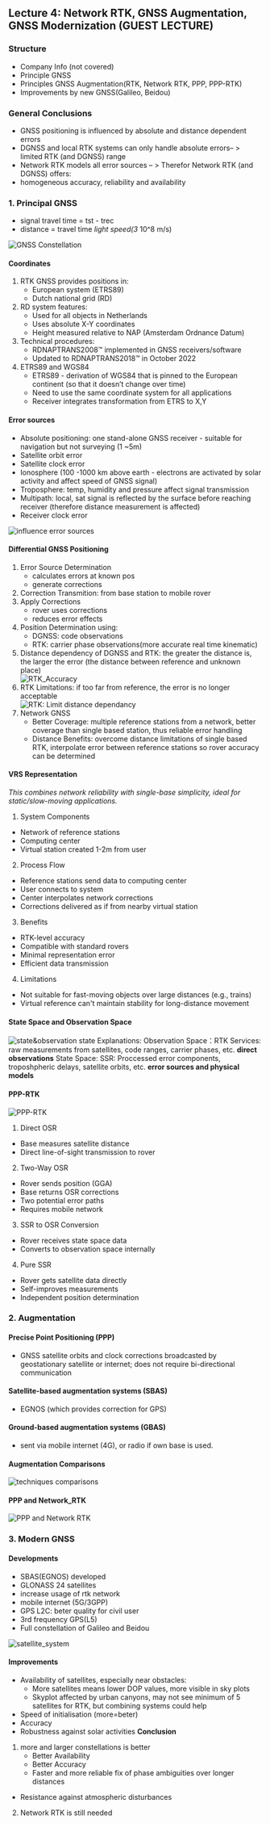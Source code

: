 ## Lecture 4: Network RTK, GNSS Augmentation, GNSS Modernization (GUEST LECTURE)

### Structure

- Company Info (not covered)
- Principle GNSS
- Principles GNSS Augmentation(RTK, Network RTK, PPP, PPP-RTK)
- Improvements by new GNSS(Galileo, Beidou)

### General Conclusions

- GNSS positioning is influenced by absolute and distance dependent errors
- DGNSS and local RTK systems can only handle absolute errors– > limited RTK (and DGNSS) range
- Network RTK models all error sources
– > Therefor Network RTK (and DGNSS) offers:
- homogeneous accuracy, reliability and availability

### 1. Principal GNSS

- signal travel time = tst - trec
- distance = travel time *light speed(3* 10^8 m/s)

![GNSS Constellation](../../../images/lecture4_gnss.png)

#### Coordinates

1. RTK GNSS provides positions in:
   - European system (ETRS89)
   - Dutch national grid (RD)
2. RD system features:
   - Used for all objects in Netherlands
   - Uses absolute X-Y coordinates
   - Height measured relative to NAP (Amsterdam Ordnance Datum)
3. Technical procedures:
   - RDNAPTRANS2008™ implemented in GNSS receivers/software
   - Updated to RDNAPTRANS2018™ in October 2022
4. ETRS89 and WGS84
   - ETRS89 - derivation of WGS84 that is pinned to the European continent (so that it doesn’t change over time)
   - Need to use the same coordinate system for all applications
   - Receiver integrates transformation from ETRS to X,Y

#### Error sources

- Absolute positioning: one stand-alone GNSS receiver - suitable for navigation but not surveying (1 ~5m)
- Satellite orbit error
- Satellite clock error
- Ionosphere (100 -1000 km above earth - electrons are activated by solar activity and affect speed of GNSS signal)
- Troposphere: temp, humidity and pressure affect signal transmission
- Multipath: local, sat signal is reflected by the surface before reaching receiver (therefore distance measurement is affected)
- Receiver clock error

![influence error sources](../../../images/influence_error_sources.png)

#### Differential GNSS Positioning

1. Error Source Determination
   - calculates errors at known pos
   - generate corrections
2. Correction Transmition: from base station to mobile rover
3. Apply Corrections
   - rover uses corrections
   - reduces error effects
4. Position Determination using:
   - DGNSS: code observations
   - RTK: carrier phase observations(more accurate real time kinematic)
5. Distance dependency of DGNSS and RTK: the greater the distance is, the larger the error (the distance between reference and unknown place)  
   ![RTK_Accuracy](../../../images/RTK_accuracy.png)
6. RTK Limitations: if too far from reference, the error is no longer acceptable  
   ![RTK: Limit distance dependancy](../../../images/RTK_limit_distance.png)
7. Network GNSS
   - Better Coverage: multiple reference stations from a network, better coverage than single based station, thus reliable error handling
   - Distance Benefits: overcome distance limitations of single based RTK, interpolate error between reference stations so rover accuracy can be determined

#### VRS Representation

*This combines network reliability with single-base simplicity, ideal for static/slow-moving applications.*

1. System Components

- Network of reference stations
- Computing center
- Virtual station created 1-2m from user

2. Process Flow

- Reference stations send data to computing center
- User connects to system
- Center interpolates network corrections
- Corrections delivered as if from nearby virtual station

3. Benefits

- RTK-level accuracy
- Compatible with standard rovers
- Minimal representation error
- Efficient data transmission

4. Limitations

- Not suitable for fast-moving objects over large distances (e.g., trains)
- Virtual reference can't maintain stability for long-distance movement

#### State Space and Observation Space

![state&observation state](../../../images/state_observation_state.png)
Explanations: Observation Space：RTK Services: raw measurements from satellites, code ranges, carrier phases, etc. **direct observations**
State Space: SSR: Proccessed error components, troposhpheric delays, satellite orbits, etc. **error sources and physical models**

#### PPP-RTK

![PPP-RTK](../../../images/PPP-RTK.png)

1. Direct OSR

- Base measures satellite distance
- Direct line-of-sight transmission to rover

2. Two-Way OSR

- Rover sends position (GGA)
- Base returns OSR corrections
- Two potential error paths
- Requires mobile network

3. SSR to OSR Conversion

- Rover receives state space data
- Converts to observation space internally

4. Pure SSR

- Rover gets satellite data directly
- Self-improves measurements
- Independent position determination

### 2. Augmentation

#### Precise Point Positioning (PPP)

- GNSS satellite orbits and clock corrections broadcasted by geostationary satellite or internet; does not require bi-directional communication

#### Satellite-based augmentation systems (SBAS)

- EGNOS (which provides correction for GPS)

#### Ground-based augmentation systems (GBAS)

- sent via mobile internet (4G), or radio if own base is used.

#### Augmentation Comparisons

![techniques comparisons](../../../images/techniques_comparison.png)

#### PPP and Network_RTK

![PPP and Network RTK](../../../images/PPP-networkRTK.png)

### 3. Modern GNSS

#### Developments

- SBAS(EGNOS) developed
- GLONASS 24 satellites
- increase usage of rtk network
- mobile internet (5G/3GPP)
- GPS L2C: beter quality for civil user
- 3rd frequency GPS(L5)
- Full constellation of Galileo and Beidou

![satellite_system](../../../images/satellite_system.png)

#### Improvements

- Availability of satellites, especially near obstacles:
  - More satellites means lower DOP values, more visible in sky plots
  - Skyplot affected by urban canyons, may not see minimum of 5 satellites for RTK, but combining systems could help
- Speed of initialisation  (more=beter)
- Accuracy
- Robustness against solar activities
**Conclusion**

1. more and larger constellations is better
   - Better Availability
   - Better Accuracy
   - Faster and more reliable fix of phase ambiguities over
longer distances

- Resistance against atmospheric disturbances

2. Network RTK is still needed
